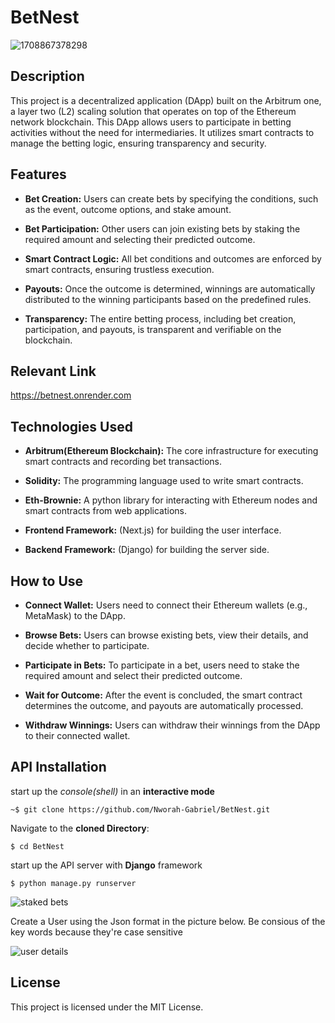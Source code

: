 # BetNest

![1708867378298](https://github.com/Nworah-Gabriel/BetNest/assets/99169106/b18286ef-e48c-4787-9ac3-8b79338e8540)

## Description
This project is a decentralized application (DApp) built on the Arbitrum one, a layer two (L2) scaling solution that operates on top of the Ethereum network blockchain. This DApp allows users to participate in betting activities without the need for intermediaries. It utilizes smart contracts to manage the betting logic, ensuring transparency and security.

## Features
- **Bet Creation:** Users can create bets by specifying the conditions, such as the event, outcome options, and stake amount.

- **Bet Participation:** Other users can join existing bets by staking the required amount and selecting their predicted outcome.

- **Smart Contract Logic:** All bet conditions and outcomes are enforced by smart contracts, ensuring trustless execution.

- **Payouts:** Once the outcome is determined, winnings are automatically distributed to the winning participants based on the predefined rules.

- **Transparency:** The entire betting process, including bet creation, participation, and payouts, is transparent and verifiable on the blockchain.

## Relevant Link
https://betnest.onrender.com

## Technologies Used
- **Arbitrum(Ethereum Blockchain):** The core infrastructure for executing smart contracts and recording bet transactions.

- **Solidity:** The programming language used to write smart contracts.

- **Eth-Brownie:** A python library for interacting with Ethereum nodes and smart contracts from web applications.

- **Frontend Framework:** (Next.js) for building the user interface.

- **Backend Framework:** (Django) for building the server side.

## How to Use
- **Connect Wallet:** Users need to connect their Ethereum wallets (e.g., MetaMask) to the DApp.

- **Browse Bets:** Users can browse existing bets, view their details, and decide whether to participate.

- **Participate in Bets:** To participate in a bet, users need to stake the required amount and select their predicted outcome.

- **Wait for Outcome:** After the event is concluded, the smart contract determines the outcome, and payouts are automatically processed.

- **Withdraw Winnings:** Users can withdraw their winnings from the DApp to their connected wallet.

## API Installation
start up the *console(shell)* in an **interactive mode**

```
~$ git clone https://github.com/Nworah-Gabriel/BetNest.git
```

Navigate to the **cloned Directory**:

```
$ cd BetNest
```

start up the API server with **Django** framework

```
$ python manage.py runserver
```
![staked bets](https://github.com/Nworah-Gabriel/BetNest/assets/99169106/a5be84e6-dcd3-4d3a-8eb8-9f661bc5ecb8)

Create a User using the Json format in the picture below. Be consious of the key words because they're case sensitive

![user details](https://github.com/Nworah-Gabriel/BetNest/assets/99169106/c035d988-4dc5-4581-ba15-f3103fde5ed2)

## License
This project is licensed under the MIT License.
